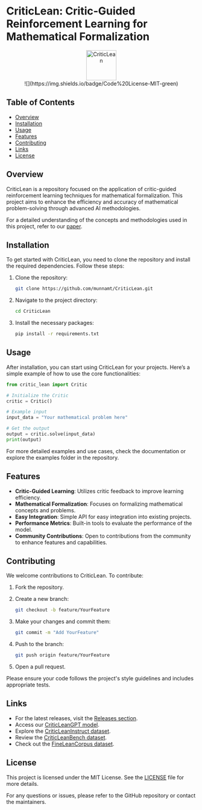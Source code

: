 # CriticLean: Critic-Guided Reinforcement Learning for Mathematical Formalization

<div align="center">
  <img src="images/CriticLean.png" width="80" alt="CriticLean" />
  <br>
  ![](https://img.shields.io/badge/Code%20License-MIT-green)
</div>

## Table of Contents
- [Overview](#overview)
- [Installation](#installation)
- [Usage](#usage)
- [Features](#features)
- [Contributing](#contributing)
- [Links](#links)
- [License](#license)

## Overview

CriticLean is a repository focused on the application of critic-guided reinforcement learning techniques for mathematical formalization. This project aims to enhance the efficiency and accuracy of mathematical problem-solving through advanced AI methodologies. 

For a detailed understanding of the concepts and methodologies used in this project, refer to our [paper](https://arxiv.org/pdf/2507.06181).

## Installation

To get started with CriticLean, you need to clone the repository and install the required dependencies. Follow these steps:

1. Clone the repository:
   ```bash
   git clone https://github.com/munnamt/CriticLean.git
   ```

2. Navigate to the project directory:
   ```bash
   cd CriticLean
   ```

3. Install the necessary packages:
   ```bash
   pip install -r requirements.txt
   ```

## Usage

After installation, you can start using CriticLean for your projects. Here’s a simple example of how to use the core functionalities:

```python
from critic_lean import Critic

# Initialize the Critic
critic = Critic()

# Example input
input_data = "Your mathematical problem here"

# Get the output
output = critic.solve(input_data)
print(output)
```

For more detailed examples and use cases, check the documentation or explore the examples folder in the repository.

## Features

- **Critic-Guided Learning**: Utilizes critic feedback to improve learning efficiency.
- **Mathematical Formalization**: Focuses on formalizing mathematical concepts and problems.
- **Easy Integration**: Simple API for easy integration into existing projects.
- **Performance Metrics**: Built-in tools to evaluate the performance of the model.
- **Community Contributions**: Open to contributions from the community to enhance features and capabilities.

## Contributing

We welcome contributions to CriticLean. To contribute:

1. Fork the repository.
2. Create a new branch:
   ```bash
   git checkout -b feature/YourFeature
   ```

3. Make your changes and commit them:
   ```bash
   git commit -m "Add YourFeature"
   ```

4. Push to the branch:
   ```bash
   git push origin feature/YourFeature
   ```

5. Open a pull request.

Please ensure your code follows the project's style guidelines and includes appropriate tests.

## Links

- For the latest releases, visit the [Releases section](https://github.com/munnamt/CriticLean/releases).
- Access our [CriticLeanGPT model](https://huggingface.co/m-a-p/CriticLeanGPT-Qwen3-8B-RL).
- Explore the [CriticLeanInstruct dataset](https://huggingface.co/datasets/m-a-p/CriticLeanInstruct).
- Review the [CriticLeanBench dataset](https://huggingface.co/datasets/m-a-p/CriticLeanBench).
- Check out the [FineLeanCorpus dataset](https://huggingface.co/datasets/m-a-p/FineLeanCorpus).

## License

This project is licensed under the MIT License. See the [LICENSE](LICENSE) file for more details. 

For any questions or issues, please refer to the GitHub repository or contact the maintainers.